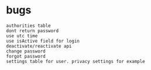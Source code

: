 # bugs

    authorities table
    dont return password
    use utc time
    use isActive field for login
    deactivate/reactivate api
    change password
    forgot password
    settings table for user. privacy settings for example
